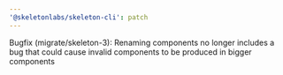 ```yaml
---
'@skeletonlabs/skeleton-cli': patch
---
```


Bugfix (migrate/skeleton-3): Renaming components no longer includes a bug that could cause invalid components to be produced in bigger components
